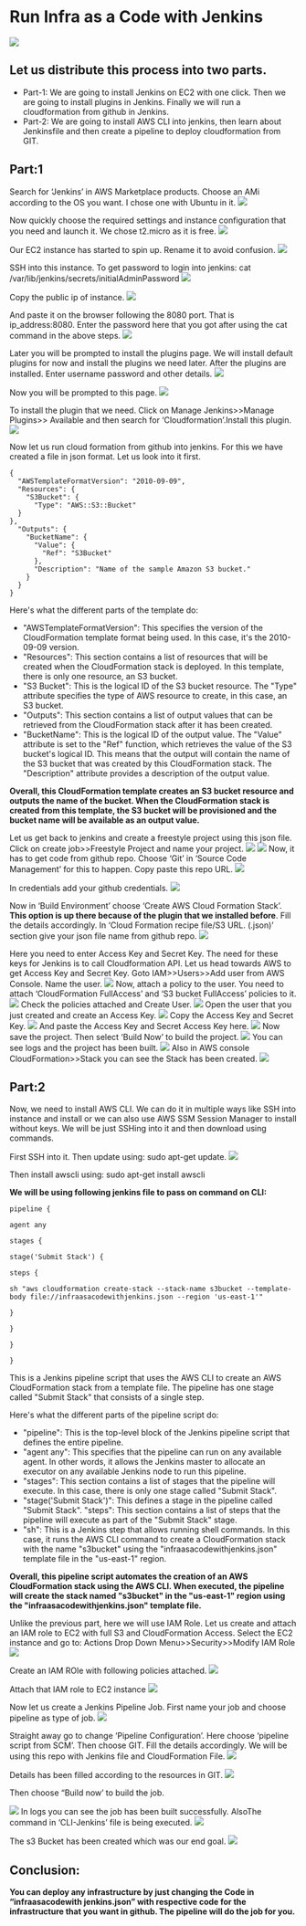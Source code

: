 # Run Infra as a Code with Jenkins
![](https://github.com/Anshuls-repo/Works-Projects-Hands-on/blob/main/Projects/Run%20Infra%20as%20Code%20with%20Jenkins/Images/image-000.png)

## Let us distribute this process into two parts.

- Part-1: We are going to install Jenkins on EC2 with one click. Then we are going to install plugins in Jenkins. Finally we will run a cloudformation from github in Jenkins.
- Part-2: We are going to install AWS CLI into jenkins, then learn about Jenkinsfile and then create a pipeline to deploy cloudformation from GIT.

## Part:1

Search for ‘Jenkins’ in AWS Marketplace products. Choose an AMi according to the OS you want. I chose one with Ubuntu in it.
![](https://github.com/Anshuls-repo/Works-Projects-Hands-on/blob/main/Projects/Run%20Infra%20as%20Code%20with%20Jenkins/Images/image-001.png)

Now quickly choose the required settings and instance configuration that you need and launch it. We chose t2.micro as it is free.
![](https://github.com/Anshuls-repo/Works-Projects-Hands-on/blob/main/Projects/Run%20Infra%20as%20Code%20with%20Jenkins/Images/image-003.png)

Our EC2 instance has started to spin up. Rename it to avoid confusion.
![](https://github.com/Anshuls-repo/Works-Projects-Hands-on/blob/main/Projects/Run%20Infra%20as%20Code%20with%20Jenkins/Images/image-004.png)

SSH into this instance. To get password to login into jenkins: cat /var/lib/jenkins/secrets/initialAdminPassword
![](https://github.com/Anshuls-repo/Works-Projects-Hands-on/blob/main/Projects/Run%20Infra%20as%20Code%20with%20Jenkins/Images/image-006.png)

Copy the public ip of instance.
![](https://github.com/Anshuls-repo/Works-Projects-Hands-on/blob/main/Projects/Run%20Infra%20as%20Code%20with%20Jenkins/Images/image-007.png)

And paste it on the browser following the 8080 port. That is ip\_address:8080. 
Enter the password here that you got after using the cat command in the above steps.
![](https://github.com/Anshuls-repo/Works-Projects-Hands-on/blob/main/Projects/Run%20Infra%20as%20Code%20with%20Jenkins/Images/image-008.png) 

Later you will be prompted to install the plugins page. We will install default plugins for now and install the plugins we need later.
After the plugins are installed. Enter username password and other details.
![](https://github.com/Anshuls-repo/Works-Projects-Hands-on/blob/main/Projects/Run%20Infra%20as%20Code%20with%20Jenkins/Images/image-010.png)

Now you will be prompted to this page.
![](https://github.com/Anshuls-repo/Works-Projects-Hands-on/blob/main/Projects/Run%20Infra%20as%20Code%20with%20Jenkins/Images/image-011.png)

To install the plugin that we need.
Click on Manage Jenkins>>Manage Plugins>> Available and then search for ‘Cloudformation’.Install this plugin.
![](https://github.com/Anshuls-repo/Works-Projects-Hands-on/blob/main/Projects/Run%20Infra%20as%20Code%20with%20Jenkins/Images/image-013.png)

Now let us run cloud formation from github into jenkins.
For this we have created a file in json format. Let us look into it first.

```
{
  "AWSTemplateFormatVersion": "2010-09-09",
  "Resources": {
    "S3Bucket": {
      "Type": "AWS::S3::Bucket"
  }
},
  "Outputs": {
    "BucketName": {
      "Value": {
        "Ref": "S3Bucket"
      },
      "Description": "Name of the sample Amazon S3 bucket."
    }
  }
}
```

Here's what the different parts of the template do:

- "AWSTemplateFormatVersion": This specifies the version of the CloudFormation template format being used. In this case, it's the 2010-09-09 version.
- "Resources": This section contains a list of resources that will be created when the CloudFormation stack is deployed. In this template, there is only one resource, an S3 bucket.
- "S3 Bucket": This is the logical ID of the S3 bucket resource. The "Type" attribute specifies the type of AWS resource to create, in this case, an S3 bucket.
- "Outputs": This section contains a list of output values that can be retrieved from the CloudFormation stack after it has been created.
- "BucketName": This is the logical ID of the output value. The "Value" attribute is set to the "Ref" function, which retrieves the value of the S3 bucket's logical ID. This means that the output will contain the name of the S3 bucket that was created by this CloudFormation stack. The "Description" attribute provides a description of the output value.

**Overall, this CloudFormation template creates an S3 bucket resource and outputs the name of the bucket. When the CloudFormation stack is created from this template, the S3 bucket will be provisioned and the bucket name will be available as an output value.**

Let us get back to jenkins and create a freestyle project using this json file.
Click on create job>>Freestyle Project and name your project.
![](https://github.com/Anshuls-repo/Works-Projects-Hands-on/blob/main/Projects/Run%20Infra%20as%20Code%20with%20Jenkins/Images/image-016.png)
![](https://github.com/Anshuls-repo/Works-Projects-Hands-on/blob/main/Projects/Run%20Infra%20as%20Code%20with%20Jenkins/Images/image-017.png)
Now, it has to get code from github repo.
Choose ‘Git’ in ‘Source Code Management’ for this to happen. 
Copy paste this repo URL.
![](https://github.com/Anshuls-repo/Works-Projects-Hands-on/blob/main/Projects/Run%20Infra%20as%20Code%20with%20Jenkins/Images/image-018.png)

In credentials add your github credentials.
 ![](https://github.com/Anshuls-repo/Works-Projects-Hands-on/blob/main/Projects/Run%20Infra%20as%20Code%20with%20Jenkins/Images/image-020.png)

Now in ‘Build Environment’ choose ‘Create AWS Cloud Formation Stack’. **This option is up there because of the plugin that we installed before**.
Fill the details accordingly.
In ‘Cloud Formation recipe file/S3 URL. (.json)’ section give your json file name from github repo.
![](https://github.com/Anshuls-repo/Works-Projects-Hands-on/blob/main/Projects/Run%20Infra%20as%20Code%20with%20Jenkins/Images/image-021.png)

Here you need to enter Access Key and Secret Key.
The need for these keys for Jenkins is to call Cloudformation API. Let us head towards AWS to get Access Key and Secret Key.
Goto IAM>>Users>>Add user from AWS Console.
Name the user.
![](https://github.com/Anshuls-repo/Works-Projects-Hands-on/blob/main/Projects/Run%20Infra%20as%20Code%20with%20Jenkins/Images/image-023.png)
Now, attach a policy to the user.
You need to attach ‘CloudFormation FullAccess’ and ‘S3 bucket FullAccess’ policies to it.
![](https://github.com/Anshuls-repo/Works-Projects-Hands-on/blob/main/Projects/Run%20Infra%20as%20Code%20with%20Jenkins/Images/image-024.png)
Check the policies attached and Create User.
![](https://github.com/Anshuls-repo/Works-Projects-Hands-on/blob/main/Projects/Run%20Infra%20as%20Code%20with%20Jenkins/Images/image-025.png)
Open the user that you just created and create an Access Key.
![](https://github.com/Anshuls-repo/Works-Projects-Hands-on/blob/main/Projects/Run%20Infra%20as%20Code%20with%20Jenkins/Images/image-027.png)
Copy the Access Key and Secret Key.
![](Aspose.Words.8c6231e7-1686-4e35-99fa-a45aa915df3f.021.jpeg)
And paste the Access Key and Secret Access Key here.
![](Aspose.Words.8c6231e7-1686-4e35-99fa-a45aa915df3f.022.jpeg)
Now save the project. Then select ‘Build Now’ to build the project.
![](Aspose.Words.8c6231e7-1686-4e35-99fa-a45aa915df3f.023.jpeg)
You can see logs and the project has been built.
![](Aspose.Words.8c6231e7-1686-4e35-99fa-a45aa915df3f.024.jpeg)
Also in AWS console CloudFormation>>Stack you can see the Stack has been created.
![](Aspose.Words.8c6231e7-1686-4e35-99fa-a45aa915df3f.025.jpeg)

## Part:2

Now, we need to install AWS CLI. We can do it in multiple ways like SSH into instance and install or we can also use AWS SSM Session Manager to install without keys. We will be just SSHing into it and then download using commands.

First SSH into it. Then update using: sudo apt-get update.
![](Aspose.Words.8c6231e7-1686-4e35-99fa-a45aa915df3f.026.jpeg)

Then install awscli using: sudo apt-get install awscli

**We will be using following jenkins file to pass on command on CLI:**
```
pipeline {

agent any

stages {

stage('Submit Stack') {

steps {

sh "aws cloudformation create-stack --stack-name s3bucket --template-body file://infraasacodewithjenkins.json --region 'us-east-1'"

}

}

}

}
```

This is a Jenkins pipeline script that uses the AWS CLI to create an AWS CloudFormation stack from a template file. The pipeline has one stage called "Submit Stack" that consists of a single step.

Here's what the different parts of the pipeline script do:
- "pipeline": This is the top-level block of the Jenkins pipeline script that defines the entire pipeline.
- "agent any": This specifies that the pipeline can run on any available agent. In other words, it allows the Jenkins master to allocate an executor on any available Jenkins node to run this pipeline.
- "stages": This section contains a list of stages that the pipeline will execute. In this case, there is only one stage called "Submit Stack".
- "stage('Submit Stack')": This defines a stage in the pipeline called "Submit Stack". "steps": This section contains a list of steps that the pipeline will execute as part of the "Submit Stack" stage.
- "sh": This is a Jenkins step that allows running shell commands. In this case, it runs the AWS CLI command to create a CloudFormation stack with the name "s3bucket" using the "infraasacodewithjenkins.json" template file in the "us-east-1" region.

**Overall, this pipeline script automates the creation of an AWS CloudFormation stack using the AWS CLI. When executed, the pipeline will create the stack named "s3bucket" in the "us-east-1" region using the "infraasacodewithjenkins.json" template file.**

Unlike the previous part, here we will use IAM Role.
Let us create and attach an IAM role to EC2 with full S3 and CloudFormation Access. Select the EC2 instance and go to:
Actions Drop Down Menu>>Security>>Modify IAM Role
![](Aspose.Words.8c6231e7-1686-4e35-99fa-a45aa915df3f.027.jpeg)

Create an IAM ROle with following policies attached.
![](Aspose.Words.8c6231e7-1686-4e35-99fa-a45aa915df3f.028.jpeg)

Attach that IAM role to EC2 instance
![](Aspose.Words.8c6231e7-1686-4e35-99fa-a45aa915df3f.029.jpeg)

Now let us create a Jenkins Pipeline Job.
First name your job and choose pipeline as type of job.
![](Aspose.Words.8c6231e7-1686-4e35-99fa-a45aa915df3f.030.jpeg)

Straight away go to change ‘Pipeline Configuration’. Here choose ‘pipeline script from SCM’. Then choose GIT. Fill the details accordingly. We will be using this repo with Jenkins file and CloudFormation File.
![](Aspose.Words.8c6231e7-1686-4e35-99fa-a45aa915df3f.031.jpeg)

Details has been filled according to the resources in GIT.
![](Aspose.Words.8c6231e7-1686-4e35-99fa-a45aa915df3f.032.jpeg)

Then choose “Build now’ to build the job.

![](Aspose.Words.8c6231e7-1686-4e35-99fa-a45aa915df3f.033.jpeg)
In logs you can see the job has been built successfully. AlsoThe command in ‘CLI-Jenkins’ file is being executed.
![](Aspose.Words.8c6231e7-1686-4e35-99fa-a45aa915df3f.034.jpeg)

The s3 Bucket has been created which was our end goal.
![](Aspose.Words.8c6231e7-1686-4e35-99fa-a45aa915df3f.035.jpeg)

## Conclusion: 
**You can deploy any infrastructure by just changing the Code in “infraasacodewith jenkins.json” with respective code for the infrastructure that you want in github. The pipeline will do the job for you.**

